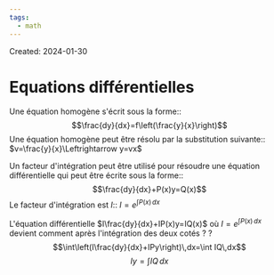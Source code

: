 ```yaml
---
tags:
  - math
---
```

Created: 2024-01-30

# Equations différentielles

Une équation homogène s'écrit sous la forme::$$\frac{dy}{dx}=f\left(\frac{y}{x}\right)$$
Une équation homogène peut être résolu par la substitution suivante:: $v=\frac{y}{x}\Leftrightarrow y=vx$


Un facteur d'intégration peut être utilisé pour résoudre une équation différentielle qui peut être écrite sous la forme::$$\frac{dy}{dx}+P(x)y=Q(x)$$
Le facteur d'intégration est $I$:: $I=e^{\int P(x)\,dx}$

L'équation différentielle $I\frac{dy}{dx}+IP(x)y=IQ(x)$ où $I=e^{\int P(x)\,dx}$ devient comment après l'intégration des deux cotés ?
?
$$\int\left(I\frac{dy}{dx}+IPy\right)\,dx=\int IQ\,dx$$
$$Iy=\int IQ\,dx$$


